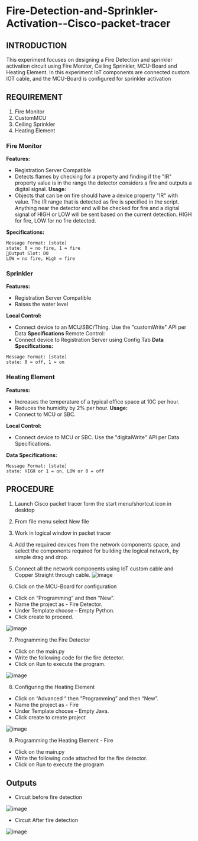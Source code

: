 # Fire-Detection-and-Sprinkler-Activation--Cisco-packet-tracer

## INTRODUCTION
This experiment focuses on designing a Fire Detection and sprinkler activation circuit using Fire Monitor, Ceiling Sprinkler, MCU-Board and Heating Element. In this experiment IoT components are connected custom IOT cable, and the MCU-Board is configured for sprinkler activation

## REQUIREMENT
1. Fire Monitor
2. CustomMCU
3. Ceiling Sprinkler
4. Heating Element

### Fire Monitor
**Features:**
* Registration Server Compatible
* Detects flames by checking for a property and finding if the "IR" property value is in the range the detector considers a fire and outputs a digital signal.
**Usage:**
* Objects that can be on fire should have a device property "IR" with value. The IR range that is detected as fire is specified in the script. Anything near the detector end will be checked for fire and a digital signal of HIGH or LOW will be sent based on the current detection. HIGH for fire, LOW for no fire detected.

**Specifications:**
```
Message Format: [state]
state: 0 = no fire, 1 = fire
Output Slot: D0
LOW = no fire, High = fire
```

### Sprinkler 

**Features:**
* Registration Server Compatible
* Raises the water level

**Local Control:**
* Connect device to an MCU/SBC/Thing. Use the "customWrite" API per Data
**Specifications**
Remote Control:
* Connect device to Registration Server using Config Tab
**Data Specifications:**
```
Message Format: [state]
state: 0 = off, 1 = on
```

### Heating Element
**Features:**
* Increases the temperature of a typical office space at 10C per hour.
* Reduces the humidity by 2% per hour.
**Usage:**
* Connect to MCU or SBC.

**Local Control:**
* Connect device to MCU or SBC. Use the "digitalWrite" API per Data Specifications.

**Data Specifications:**
```
Message Format: [state]
state: HIGH or 1 = on, LOW or 0 = off
```

## PROCEDURE
1. Launch Cisco packet tracer form the start menu/shortcut icon in desktop
2. From file menu select New file
3. Work in logical window in packet tracer
4. Add the required devices from the network components space, and select the
components required for building the logical network, by simple drag and drop.
5. Connect all the network components using IoT custom cable and Copper Straight
through cable.
![image](https://github.com/Sadhvi19/Fire-Detection-and-Sprinkler-Activation--Cisco-packet-tracer/assets/53933893/4d1e0132-7b25-40bf-9809-0cffb521cbab)

6. Click on the MCU-Board for configuration
* Click on “Programming” and then “New”.
* Name the project as - Fire Detector.
* Under Template choose – Empty Python.
* Click create to proceed.
 
![image](https://github.com/Sadhvi19/Fire-Detection-and-Sprinkler-Activation--Cisco-packet-tracer/assets/53933893/245a092e-5c3e-4953-a9af-66f0341a7b86)

7. Programming the Fire Detector
* Click on the main.py
* Write the following code for the fire detector.
* Click on Run to execute the program.

![image](https://github.com/Sadhvi19/Fire-Detection-and-Sprinkler-Activation--Cisco-packet-tracer/assets/53933893/ba085f2d-8710-464d-93fa-6b66a5e6ea98)

8. Configuring the Heating Element
* Click on “Advanced “ then “Programming” and then “New”.
* Name the project as - Fire
* Under Template choose – Empty Java.
* Click create to create project

![image](https://github.com/Sadhvi19/Fire-Detection-and-Sprinkler-Activation--Cisco-packet-tracer/assets/53933893/9c5fc53a-4e13-4765-9ff4-b4a9fc74ba32)

9. Programming the Heating Element - Fire
* Click on the main.py
* Write the following code attached for the fire detector.
* Click on Run to execute the program

## Outputs
* Circuit before fire detection


![image](https://github.com/Sadhvi19/Fire-Detection-and-Sprinkler-Activation--Cisco-packet-tracer/assets/53933893/52dd6edd-1743-4764-9ec6-f369e6a88dc1)
  

* Circuit After fire detection

  
![image](https://github.com/Sadhvi19/Fire-Detection-and-Sprinkler-Activation--Cisco-packet-tracer/assets/53933893/53891579-4e40-4e61-ac30-367007c4742e)

